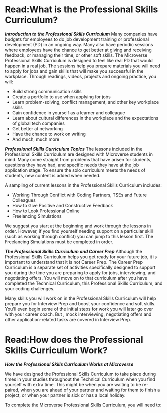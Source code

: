 

#  Read:What is the Professional Skills Curriculum?

***Introduction to the Professional Skills Curriculum***
Many companies have budgets for employees to do job development training or professional development (PD) in an ongoing way. Many also have periodic sessions where employees have the chance to get better at giving and receiving feedback, or managing their time, or other soft skills. The Microverse Professional Skills Curriculum is designed to feel like real PD that would happen in a real job. The sessions help you prepare materials you will need to apply for jobs and gain skills that will make you successful in the workplace. Through readings, videos, projects and ongoing practice, you will:

* Build strong communication skills
* Create a portfolio to use when applying for jobs
* Learn problem-solving, conflict management, and other key workplace skills
* Gain confidence in yourself as a learner and colleague
* Learn about cultural differences in the workplace and the expectations of global tech companies
* Get better at networking
* Have the chance to work on writing 
* And much, much more 

***Professional Skills Curriculum Topics***
The lessons included in the Professional Skills Curriculum are designed with Microverse students in mind. Many come straight from problems that have arisen for students, questions they have had, and specific needs they have at the job application stage. To ensure the solo curriculum meets the needs of students, new content is added when needed.

A sampling of current lessons in the Professional Skills Curriculum includes:

* Working Through Conflict with Coding Partners, TSEs and Future Colleagues
* How to Give Positive and Constructive Feedback
* How to Look Professional Online
* Freelancing Simulations

We suggest you start at the beginning and work through the lessons in order. However, if you find yourself needing support on a particular skill (such as working through conflict) you can jump to this lesson first. The Freelancing Simulations must be completed in order.

***The Professional Skills Curriculum and Career Prep***
Although the Professional Skills Curriculum helps you get ready for your future job, it is important to understand that it is not Career Prep. The Career Prep Curriculum is a separate set of activities specifically designed to support you during the time you are preparing to apply for jobs, interviewing, and negotiating offers. You will move on to that curriculum after you have completed the Technical Curriculum, this Professional Skills Curriculum, and your coding challenges. 

Many skills you will work on in the Professional Skills Curriculum will help prepare you for Interview Prep and boost your confidence and soft skills. You'll even begin some of the initial steps for work you will later go over with your career coach. But , mock interviewing, negotiating offers and other application-related tasks are covered in Interview Prep.



# Read:How does the Professional Skills Curriculum Work?

***How the Professional Skills Curriculum Works at Microverse***

We have designed the Professional Skills Curriculum to take place during times in your studies throughout the Technical Curriculum when you find yourself with extra time. This might be when you are waiting to be re-paired, when you are ahead of your partner and waiting for them to finish a project, or when your partner is sick or has a local holiday. 

To complete the Microverse Professional Skills Curriculum, you will need to:


